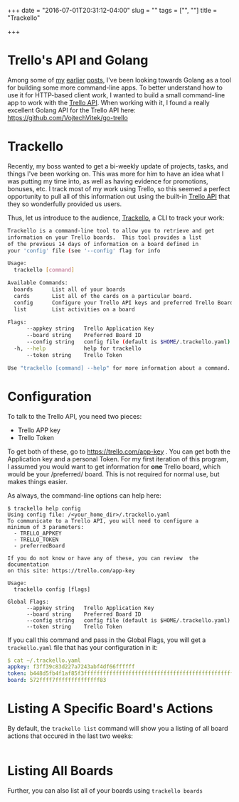 +++
date = "2016-07-01T20:31:12-04:00"
slug = ""
tags = ["", ""]
title = "Trackello"

+++

# Trello's API and Golang

Among some of [my][1] [earlier][2] [posts][3], I've been looking towards Golang
as a tool for building some more command-line apps.  To better understand how to
use it for HTTP-based client work, I wanted to build a small command-line app to
work with the [Trello API][4].  When working with it, I found a really excellent
Golang API for the Trello API here: https://github.com/VojtechVitek/go-trello


# Trackello

Recently, my boss wanted to get a bi-weekly update of projects, tasks, and
things I've been working on.  This was more for him to have an idea what I was
putting my time into, as well as having evidence for promotions, bonuses, etc.
I track most of my work using Trello, so this seemed a perfect opportunity to
pull all of this information out using the built-in [Trello API][4] that they so
wonderfully provided us users.

Thus, let us introduce to the audience, [Trackello][5], a CLI to track your
work:

```sh
Trackello is a command-line tool to allow you to retrieve and get
information on your Trello boards.  This tool provides a list
of the previous 14 days of information on a board defined in
your 'config' file (see '--config' flag for info

Usage:
  trackello [command]

Available Commands:
  boards      List all of your boards
  cards       List all of the cards on a particular board.
  config      Configure your Trello API keys and preferred Trello Board
  list        List activities on a board

Flags:
      --appkey string   Trello Application Key
      --board string    Preferred Board ID
      --config string   config file (default is $HOME/.trackello.yaml)
  -h, --help            help for trackello
      --token string    Trello Token

Use "trackello [command] --help" for more information about a command.
```

# Configuration

To talk to the Trello API, you need two pieces:

* Trello APP key
* Trello Token

To get both of these, go to https://trello.com/app-key .  You can get both the
Application key and a personal Token.  For my first iteration of this program, I
assumed you would want to get information for **one** Trello board, which would
be your /preferred/ board.  This is not required for normal use, but makes things
easier.

As always, the command-line options can help here:

```
$ trackello help config
Using config file: /<your_home_dir>/.trackello.yaml
To communicate to a Trello API, you will need to configure a
minimum of 3 parameters:
  - TRELLO_APPKEY
  - TRELLO_TOKEN
  - preferredBoard

If you do not know or have any of these, you can review  the documentation
on this site: https://trello.com/app-key

Usage:
  trackello config [flags]

Global Flags:
      --appkey string   Trello Application Key
      --board string    Preferred Board ID
      --config string   config file (default is $HOME/.trackello.yaml)
      --token string    Trello Token
```

If you call this command and pass in the Global Flags, you will get
a `trackello.yaml` file that has your configuration in it:

```yaml
$ cat ~/.trackello.yaml
appkey: f3ff39c83d227a7243abf4df66ffffff
token: b448d5fb4f1af85f3fffffffffffffffffffffffffffffffffffffffffffffff
board: 572ffff7ffffffffffffff83
```

# Listing A Specific Board's Actions

By default, the `trackello list` command will show you a listing of all board
actions that occured in the last two weeks:

```sh

```

# Listing All Boards

Further, you can also list all of your boards using `trackello boards`

[1]: /2016/netgearlogs
[2]: /2015/announcing_remy
[3]: /2015/thoughts_on_go
[4]: https://developers.trello.com/
[5]: https://github.com/klauern/trackello/
